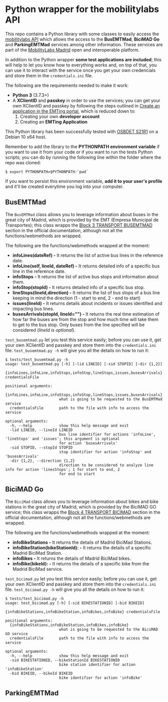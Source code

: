 # Python wrapper for the mobilitylabs API
This repo contains a Python library with some classes to easily access the [mobilitylabs API](https://apidocs.emtmadrid.es/) which allows the access to the **BusEMTMad**, **BiciMAD Go** and **ParkingEMTMad** services among other information. These services are part of the [MobilityLabs Madrid](https://mobilitylabs.emtmadrid.es/en) open and interoperable platform.

In addition to the Python wrapper **some test applications are included**; this will help to let you know how to everything works and, on top of that, you can use it to interact with the service once you get your own credencials and store them in the `credentials.ini` file.

The following are the requirements needed to make it work:

- **Python 3** (3.7.3+)
- A **XClientID** and **passkey** in order to use the services; you can get your own XClientID and passkey by following the steps outlined in [Create an application in the EMTing portal](https://mobilitylabs.emtmadrid.es/en/doc/new-app), which is reduced down to:
  1. Creating your own **developer account**
  2. Creating an **EMTing Application**

This Python library has been successfully tested with [OSBDET S21R1](https://github.com/raulmarinperez/osbdet/tree/vs21r1) on a Debian 10 x64 host.

Remember to add the library to the **PYTHONPATH environment variable** if you want to use it from your code or if you want to run the tests Python scripts; you can do by running the following line within the folder where the repo was cloned:

```
$ export PYTHONPATH=$PYTHONPATH:`pwd`
```
If you want to persist this environment variable, **add it to your user's profile** and it'll be created everytime you log into your computer.

## BusEMTMad
The `BusEMTMad` class allows you to leverage information about buses in the great city of Madrid, which is provided by the EMT (Empresa Municipal de Transportes); this class wrapps the [Block 3 TRANSPORT BUSEMTMAD](https://apidocs.emtmadrid.es/#api-Block_3_TRANSPORT_BUSEMTMAD) section in the official documentation, although not all the functions/webmethods are wrapped.

The following are the functions/webmethods wrapped at the moment:

- **infoLines(dateRef) -** It returns the list of active bus lines in the reference date.
- **infoLine(self, lineId, dateRef) -** It returns detailed info of a specific bus line in the reference date.
- **infoStops -** It returns the list of active bus stops and information about them.
- **infoStop(stopId) -** It returns detailed info of a specific bus stop.
- **lineStops(lineId,direction) -** It returns the list of bus stops of a bus line keeping in mind the direction (1 - start to end, 2 - end to start)
- **issues(lineId) -** It returns details about incidents or issues identified and impacting bus lines.
- **busesArrivals(stopId, lineId="") -** It returns the real time estimation of how far the buses are from the stop and how much time will take them to get to the bus stop. Only buses from the line specified will be considered (*lineId is optional*).

`test_busemtmad.py` let you test this service easily; before you can use it, get your own XClientID and passkey and store them into the `credentials.ini` file. `test_busemtmad.py -h` will give you all the details on how to run it:

```
$ tests/test_busemtmad.py -h
usage: test_busemtmad.py [-h] [-lid LINEID] [-sid STOPID] [-dir {1,2}]
                         {infoLines,infoLine,infoStops,infoStop,lineStops,issues,busesArrivals} credentialsFile

positional arguments:
  {infoLines,infoLine,infoStops,infoStop,lineStops,issues,busesArrivals}
                        what is going to be requested to the BusEMTMad service
  credentialsFile       path to the file with info to access the service

optional arguments:
  -h, --help            show this help message and exit
  -lid LINEID, --lineId LINEID
                        bus line identifier for actions 'infoLine', 'lineStops' and 'issues'; this argument is optional
                        for action 'busesArrivals'
  -sid STOPID, --stopId STOPID
                        stop identifier for action 'infoStop' and 'busesArrivals'
  -dir {1,2}, --direction {1,2}
                        direction to be considered to analyze line info for action 'linesStops'; 1 for start to end, 2
                        for end to start
```


## BiciMAD Go
The `BiciMad` class allows you to leverage information about bikes and bike stations in the great city of Madrid, which is provided by the BiciMAD GO service; this class wrapps the [Block 4 TRANSPORT BICIMAD](https://apidocs.emtmadrid.es/#api-Block_4_TRANSPORT_BICIMAD) section in the official documentation, although not all the functions/webmethods are wrapped.

The following are the functions/webmethods wrapped at the moment:

- **infoBikeStations -** It returns the details of Madrid BiciMad Stations.
- **infoBikeStation(bikeStationId): -** It returns the details of a specific Madrid BiciMad Station.
- **infoBikes -** It returns the details of Madrid BiciMad bikes.
- **infoBike(bikeId): -** It returns the details of a specific bike from the Madrid BiciMad service.

`test_bicimad.py` let you test this service easily; before you can use it, get your own XClientID and passkey and store them into the `credentials.ini` file. `test_bicimad.py -h` will give you all the details on how to run it:

```
$ tests/test_bicimad.py -h
usage: test_bicimad.py [-h] [-sid BIKESTATIONID] [-bid BIKEID]
                       {infoBikeStations,infoBikeStation,infoBikes,infoBike} credentialsFile

positional arguments:
  {infoBikeStations,infoBikeStation,infoBikes,infoBike}
                        what is going to be requested to the BiciMAD GO service
  credentialsFile       path to the file with info to access the service

optional arguments:
  -h, --help            show this help message and exit
  -sid BIKESTATIONID, --bikeStationId BIKESTATIONID
                        bike station identifier for action 'infoBikeStation'
  -bid BIKEID, --bikeId BIKEID
                        bike identifier for action 'infoBike'
```

## ParkingEMTMad
